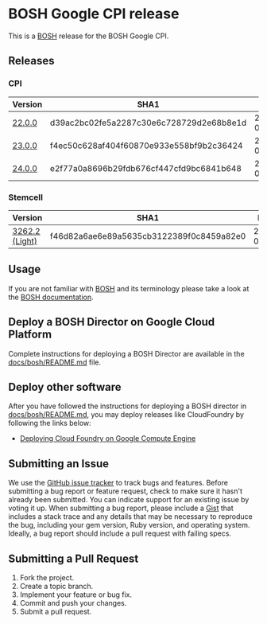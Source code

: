 # BOSH Google CPI release

This is a [BOSH](http://bosh.io/) release for the BOSH Google CPI.

## Releases
<!--The Releases section is automatically generated. Do not edit-->
### CPI

|Version|SHA1|Date|
|---|---|---|
|[22.0.0](https://storage.googleapis.com/bosh-cpi-artifacts/bosh-google-cpi-22.tgz)|d39ac2bc02fe5a2287c30e6c728729d2e68b8e1d|2016-07-19|
|[23.0.0](https://storage.googleapis.com/bosh-cpi-artifacts/bosh-google-cpi-23.tgz)|f4ec50c628af404f60870e933e558bf9b2c36424|2016-07-21|
|[24.0.0](https://storage.googleapis.com/bosh-cpi-artifacts/bosh-google-cpi-24.tgz)|e2f77a0a8696b29fdb676cf447cfd9bc6841b648|2016-07-22|
[//]: # (new-cpi)

### Stemcell

|Version|SHA1|Date|
|---|---|---|
|[3262.2 (Light)](https://storage.googleapis.com/bosh-cpi-artifacts/light-bosh-stemcell-3262.2-google-kvm-ubuntu-trusty-go_agent.tgz)|f46d82a6ae6e89a5635cb3122389f0c8459a82e0|2016-07-22|
[//]: # (new-stemcell)

## Usage
If you are not familiar with [BOSH](http://bosh.io/) and its terminology please take a look at the [BOSH documentation](http://bosh.io/docs).

## Deploy a BOSH Director on Google Cloud Platform
Complete instructions for deploying a BOSH Director are available in the [docs/bosh/README.md](docs/bosh/README.md) file.


## Deploy other software
After you have followed the instructions for deploying a BOSH director in [docs/bosh/README.md](docs/bosh/README.md), you may deploy releases like CloudFoundry by following the links below:

* [Deploying Cloud Foundry on Google Compute Engine](https://github.com/cloudfoundry-incubator/bosh-google-cpi-release/blob/master/docs/cloudfoundry)

## Submitting an Issue
We use the [GitHub issue tracker](https://github.com/cloudfoundry-incubator/bosh-google-cpi-release/issues) to track bugs and features.
Before submitting a bug report or feature request, check to make sure it hasn't already been submitted. You can indicate
support for an existing issue by voting it up. When submitting a bug report, please include a
[Gist](http://gist.github.com/) that includes a stack trace and any details that may be necessary to reproduce the bug,
including your gem version, Ruby version, and operating system. Ideally, a bug report should include a pull request with
 failing specs.

## Submitting a Pull Request
1. Fork the project.
1. Create a topic branch.
1. Implement your feature or bug fix.
1. Commit and push your changes.
1. Submit a pull request.

